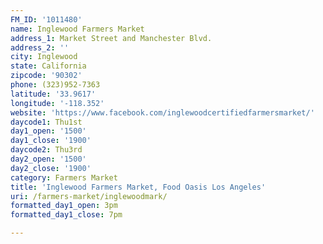 ```yaml
---
FM_ID: '1011480'
name: Inglewood Farmers Market
address_1: Market Street and Manchester Blvd.
address_2: ''
city: Inglewood
state: California
zipcode: '90302'
phone: (323)952-7363
latitude: '33.9617'
longitude: '-118.352'
website: 'https://www.facebook.com/inglewoodcertifiedfarmersmarket/'
daycode1: Thu1st
day1_open: '1500'
day1_close: '1900'
daycode2: Thu3rd
day2_open: '1500'
day2_close: '1900'
category: Farmers Market
title: 'Inglewood Farmers Market, Food Oasis Los Angeles'
uri: /farmers-market/inglewoodmark/
formatted_day1_open: 3pm
formatted_day1_close: 7pm

---
```

